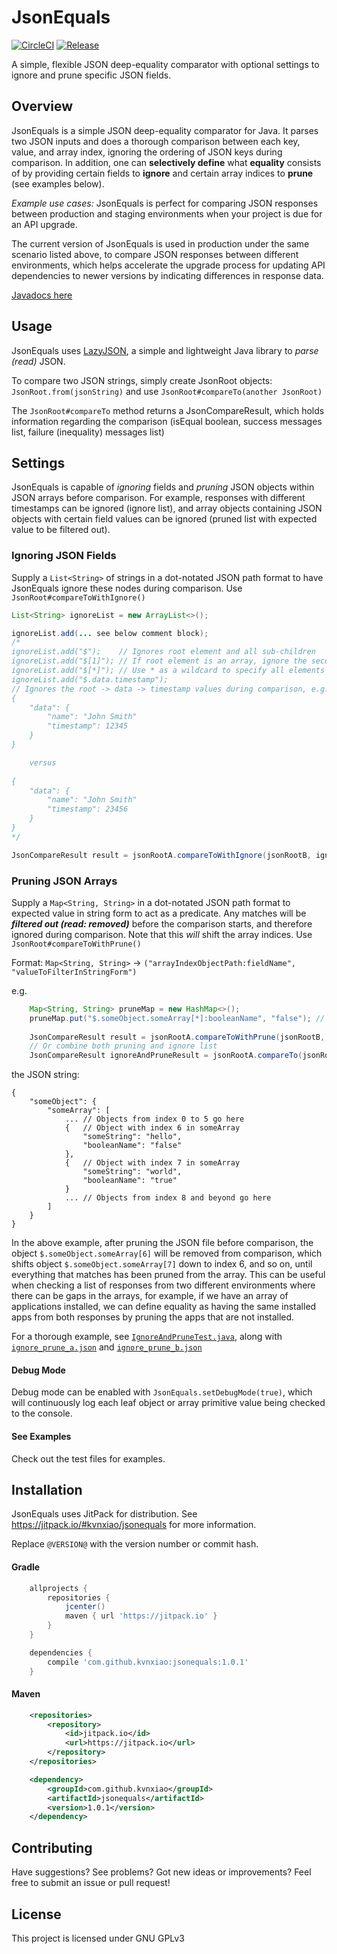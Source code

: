 # JsonEquals 

[![CircleCI](https://circleci.com/gh/kvnxiao/jsonequals.svg?style=shield)](https://circleci.com/gh/kvnxiao/jsonequals)
[![Release](https://jitpack.io/v/kvnxiao/jsonequals.svg)](https://jitpack.io/#kvnxiao/jsonequals)

A simple, flexible JSON deep-equality comparator with optional settings to ignore and prune specific JSON fields.

## Overview

JsonEquals is a simple JSON deep-equality comparator for Java. It parses two JSON inputs and does a thorough comparison between each key, value, and array index, ignoring the ordering of JSON keys during comparison. In addition, one can **selectively define** what **equality** consists of by providing certain fields to **ignore** and certain array indices to **prune** (see examples below).

_Example use cases:_ JsonEquals is perfect for comparing JSON responses between production and staging environments when your project is due for an API upgrade.

The current version of JsonEquals is used in production under the same scenario listed above, to compare JSON responses between different environments, which helps accelerate the upgrade process for updating API dependencies to newer versions by indicating differences in response data.

[Javadocs here](https://kvnxiao.github.io/jsonequals/)

## Usage

JsonEquals uses [LazyJSON](https://github.com/doubledutch/LazyJSON), a simple and lightweight Java library to *parse (read)* JSON.

To compare two JSON strings, simply create JsonRoot objects: `JsonRoot.from(jsonString)` and use `JsonRoot#compareTo(another JsonRoot)`
 
The `JsonRoot#compareTo` method returns a JsonCompareResult, which holds information regarding the comparison (isEqual boolean, success messages list, failure (inequality) messages list)

## Settings

JsonEquals is capable of *ignoring* fields and *pruning* JSON objects within JSON arrays before comparison.
For example, responses with different timestamps can be ignored (ignore list), and array objects containing JSON objects with certain field values can be ignored (pruned list with expected value to be filtered out).

### Ignoring JSON Fields

Supply a `List<String>` of strings in a dot-notated JSON path format to have JsonEquals ignore these nodes during comparison. Use `JsonRoot#compareToWithIgnore()`

```java
List<String> ignoreList = new ArrayList<>();

ignoreList.add(... see below comment block);
/*
ignoreList.add("$");    // Ignores root element and all sub-children
ignoreList.add("$[1]"); // If root element is an array, ignore the second object in the array including all its sub-children
ignoreList.add("$[*]"); // Use * as a wildcard to specify all elements in an array
ignoreList.add("$.data.timestamp");
// Ignores the root -> data -> timestamp values during comparison, e.g. the two JSONs below will be equal
{
    "data": {
        "name": "John Smith"
        "timestamp": 12345
    }
}

    versus
    
{
    "data": {
        "name": "John Smith"
        "timestamp": 23456
    }
}
*/

JsonCompareResult result = jsonRootA.compareToWithIgnore(jsonRootB, ignoreList);
```

### Pruning JSON Arrays

Supply a `Map<String, String>` in a dot-notated JSON path format to expected value in string form to act as a predicate. Any matches will be _**filtered out (read: removed)**_ before the comparison starts, and therefore ignored during comparison. Note that this _will_ shift the array indices. Use `JsonRoot#compareToWithPrune()`

Format: `Map<String, String>` -> `("arrayIndexObjectPath:fieldName", "valueToFilterInStringForm")`

e.g.
```java
    Map<String, String> pruneMap = new HashMap<>();
    pruneMap.put("$.someObject.someArray[*]:booleanName", "false"); // * is a wildcard to select all array elements
    
    JsonCompareResult result = jsonRootA.compareToWithPrune(jsonRootB, pruneMap);
    // Or combine both pruning and ignore list
    JsonCompareResult ignoreAndPruneResult = jsonRootA.compareTo(jsonRootB, ignoreList, pruneMap);
```
the JSON string:
```
{
    "someObject": {
        "someArray": [
            ... // Objects from index 0 to 5 go here
            {   // Object with index 6 in someArray
                "someString": "hello",
                "booleanName": "false"
            },
            {   // Object with index 7 in someArray
                "someString": "world",
                "booleanName": "true"
            }
            ... // Objects from index 8 and beyond go here
        ]
    }
}
```
In the above example, after pruning the JSON file before comparison, the object `$.someObject.someArray[6]` will be removed from comparison, which shifts object `$.someObject.someArray[7]` down to index 6, and so on, until everything that matches has been pruned from the array.
This can be useful when checking a list of responses from two different environments where there can be gaps in the arrays, for example, if we have an array of applications installed, we can define equality as having the same installed apps from both responses by pruning the apps that are not installed.

For a thorough example, see [`IgnoreAndPruneTest.java`](https://github.com/kvnxiao/jsonequals/blob/master/src/test/java/com/github/kvnxiao/jsonequals/tests/IgnoreAndPruneTest.java), along with [`ignore_prune_a.json`](https://github.com/kvnxiao/jsonequals/blob/master/tests/ignore_prune_a.json) and [`ignore_prune_b.json`](https://github.com/kvnxiao/jsonequals/blob/master/tests/ignore_prune_b.json)

#### Debug Mode

Debug mode can be enabled with `JsonEquals.setDebugMode(true)`, which will continuously log each leaf object or array primitive value being checked to the console.

#### See Examples

Check out the test files for examples.

## Installation

JsonEquals uses JitPack for distribution. See https://jitpack.io/#kvnxiao/jsonequals for more information.

Replace `@VERSION@` with the version number or commit hash.

#### Gradle
```gradle
    allprojects {
        repositories {
            jcenter()
            maven { url 'https://jitpack.io' }
        }
    }
```
```gradle
    dependencies {
        compile 'com.github.kvnxiao:jsonequals:1.0.1'
    }
```
#### Maven
```xml
    <repositories>
        <repository>
            <id>jitpack.io</id>
            <url>https://jitpack.io</url>
        </repository>
    </repositories>
```
```xml
    <dependency>
        <groupId>com.github.kvnxiao</groupId>
        <artifactId>jsonequals</artifactId>
        <version>1.0.1</version>
    </dependency>
```

## Contributing

Have suggestions? See problems? Got new ideas or improvements? Feel free to submit an issue or pull request!

## License

This project is licensed under GNU GPLv3
